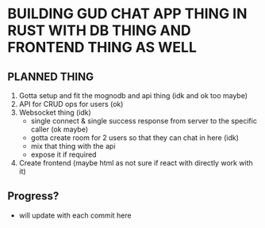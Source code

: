 # BUILDING GUD CHAT APP THING IN RUST WITH DB THING AND FRONTEND THING AS WELL

## PLANNED THING

1. Gotta setup and fit the mognodb and api thing (idk and ok too maybe)
2. API for CRUD ops for users (ok)
3. Websocket thing (idk)
   - single connect & single success response from server to the specific caller (ok maybe)
   - gotta create room for 2 users so that they can chat in here (idk)
   - mix that thing with the api
   - expose it if required
4. Create frontend (maybe html as not sure if react with directly work with it)

## Progress?

- will update with each commit here
